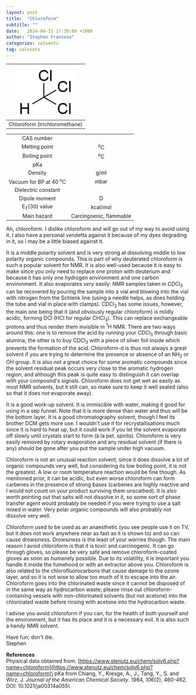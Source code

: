 ```yaml
---
layout: post
title:  "Chloroform"
subtitle: ""
date:   2024-04-11 17:30:00 +1000
author: "Stephen Franzese"
categories: solvents
tag: solvents
---
```



|![chloroform](/assets/chloroform.png)|
|:---:|
|Chloroform (trichloromethane)|

|  |  |
| :----------------: | :-----------------: |
| CAS number       | 	      |
| Melting point |    <sup>o</sup>C  |
| Boiling point |  <sup>o</sup>C |
|      pKa      |                 |
|    Density    |        g/ml      |
| Vacuum for BP at 40 <sup>o</sup>C |      mbar     |
| Dielectric constant |  |
| Dipole moment|  D |
| E<sub>T</sub>(30) value | kcal/mol |
| Main hazard  | Carcingoenic, flammable |

Ah, chloroform. I dislike chloroform and will go out of my way to avoid using it. I also have a personal vendetta against it because of my dyes degrading in it, so I may be a little biased against it.

It is a middle polarity solvent and is very strong at dissolving middle to low polarity organic compounds. This is part of why deuterated chloroform is such a popular solvent for NMR. It is also well-used because it is easy to make since you only need to replace one proton with deuterium and because it has only one hydrogen environment and one carbon environment. It also evaporates *very* easily: NMR samples taken in CDCl<sub>3</sub> can be recovered by pouring the sample into a vial and blowing into the vial with nitrogen from the Schlenk line (using a needle helps, as does holding the tube and vial in place with clamps). CDCl<sub>3</sub> has some issues, however, the main one being that it (and obviously regular chloroform) is mildly acidic, forming DCl (HCl for regular CHCl<sub>3</sub>). This can replace exchangeable protons and thus render them invisible in <sup>1</sup>H NMR. There are two ways around this: one is to remove the acid by running your CDCl<sub>3</sub> through basic alumina, the other is to buy CDCl<sub>3</sub> with a piece of silver foil inside which prevents the formation of the acid. Chloroform-d is thus not always a great solvent if you are trying to determine the presence or absence of an NH<sub>2</sub> or OH group. It is also not a great choice for some aromatic compounds since the solvent residual peak occurs very close to the aromatic hydrogen region, and although this peak is quite easy to distinguish it can overlap with your compound's signals. Chloroform does not get wet as easily as most NMR solvents, but it still can, so make sure to keep it well sealed (also so that it does not evaporate away).

It is a good work-up solvent. It is immiscible with water, making it good for using in a sep funnel. Note that it is more dense than water and thus will be the bottom layer. It is a good chromatography solvent, though I feel its brother DCM gets more use. I wouldn't use it for recrystallisations much since it is hard to heat up, but it could work if you let the solvent evaporate off slowly until crystals start to form (à la pet. spirits). Chloroform is very easily removed by rotary evaporation and any residual solvent (if there is any) should be gone after you put the sample under high vacuum.

Chloroform is not an unusual reaction solvent, since it does dissolve a lot of organic compounds very well, but considering its low boiling point, it is not the greatest. A low or room temperature reaction would be fine though. As mentioned prior, it can be acidic, but even worse chloroform can form carbenes in the presence of strong bases (carbenes are highly reactive and I would not count on your product surviving them unscathed). It is also worth pointing out that salts will not dissolve in it, so some sort of phase transfer agent would probably be needed if you were trying to use a salt mixed in water. Very polar organic compounds will also probably not dissolve very well.

Chloroform used to be used as an anaesthetic (you see people use it on TV, but it does not work anywhere near as fast as it is shown to) and so can cause drowsiness. Drowsiness is the least of your worries though. The main reason I avoid chloroform is that it is toxic and carcinogenic. It can go through gloves, so please be very safe and remove chloroform-coated gloves as soon as humanely possible. Due to its volatility, it is important you handle it inside the fumehood or with an extractor above you. Chloroform is also related to the chlorofluorocarbons that cause damage to the ozone layer, and so it is not wise to allow too much of it to escape into the air. Chloroform goes into the chlorinated waste since it cannot be disposed of in the same way as hydrocarbon waste; please rinse out chloroform-containing vessels with non-chlorinated solvents (but not acetone) into the chlorinated waste before rinsing with acetone into the hydrocarbon waste.

I advise you avoid chloroform if you can, for the health of both yourself and the environment, but it has its place and it is a necessary evil. It is also such a handy NMR solvent.

Have fun; don't die.\
Stephen

**References**\
Phyisical data obtained from: [https://www.stenutz.eu/chem/solv6.php?name=chloroform](https://www.stenutz.eu/chem/solv6.php?name=chloroform)\
pKa from Chiang, Y., Kresge, A., J., Tang, Y., S. and Wirz, J. *Journal of the American Chemical Society*. 1984, *106*(2), 460-462. DOI: 10.1021/ja00314a055\